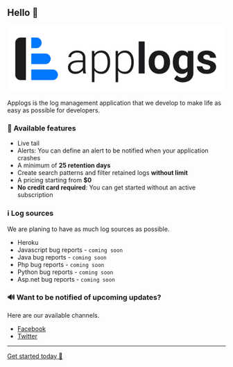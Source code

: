 ## Hello 👋

![Applogs dark blue logo](https://github.com/app-logs/.github/blob/63e160ccccb87746815be903c330700b39c8d632/full-logo-dark-blue.jpg)

Applogs is the log management application that we develop to make life as easy as possible for developers.

### 🚀 Available features
- Live tail
- Alerts: You can define an alert to be notified when your application crashes
- A minimum of **25 retention days**
- Create search patterns and filter retained logs **without limit**
- A pricing starting from **$0**
- **No credit card required**: You can get started without an active subscription

### ℹ️ Log sources

We are planing to have as much log sources as possible.

- Heroku
- Javascript bug reports - `coming soon`
- Java bug reports - `coming soon`
- Php bug reports - `coming soon`
- Python bug reports - `coming soon`
- Asp.net bug reports - `coming soon`

### 🔊 Want to be notified of upcoming updates?

Here are our available channels.

- [Facebook](https://www.facebook.com/applogs)
- [Twitter](https://www.twitter.com/app_logs)

---

[Get started today 🤩](https://app-logs.com)




